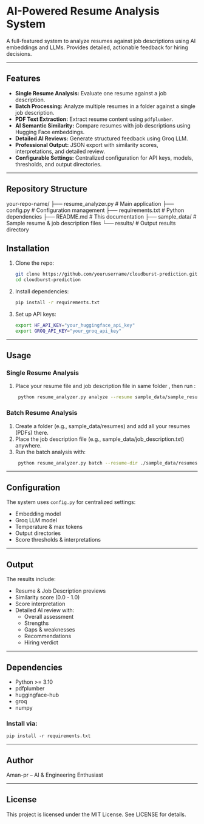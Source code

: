 # AI-Powered Resume Analysis System

A full-featured system to analyze resumes against job descriptions using AI embeddings and LLMs. Provides detailed, actionable feedback for hiring decisions.

---

## Features

- **Single Resume Analysis:** Evaluate one resume against a job description.  
- **Batch Processing:** Analyze multiple resumes in a folder against a single job description.  
- **PDF Text Extraction:** Extract resume content using `pdfplumber`.  
- **AI Semantic Similarity:** Compare resumes with job descriptions using Hugging Face embeddings.  
- **Detailed AI Reviews:** Generate structured feedback using Groq LLM.  
- **Professional Output:** JSON export with similarity scores, interpretations, and detailed review.  
- **Configurable Settings:** Centralized configuration for API keys, models, thresholds, and output directories.  

---

## Repository Structure
your-repo-name/
├── resume_analyzer.py # Main application
├── config.py # Configuration management
├── requirements.txt # Python dependencies
├── README.md # This documentation
├── sample_data/ # Sample resume & job description files
└── results/ # Output results directory


## Installation

1. Clone the repo:  
   ```bash
   git clone https://github.com/yourusername/cloudburst-prediction.git
   cd cloudburst-prediction

2. Install dependencies:
   ```bash
   pip install -r requirements.txt

3. Set up API keys:
   ```bash
   export HF_API_KEY="your_huggingface_api_key"
   export GROQ_API_KEY="your_groq_api_key"
---

## Usage

### Single Resume Analysis
1. Place your resume file and job description file in same folder , then run :
   ```bash
    python resume_analyzer.py analyze --resume sample_data/sample_resume.pdf --job sample_data/job_description.txt --output results/analysis.json
   
### Batch Resume Analysis
1. Create a folder (e.g., sample_data/resumes) and add all your resumes (PDFs) there.
2. Place the job description file (e.g., sample_data/job_description.txt) anywhere.
3. Run the batch analysis with:
   ```bash
    python resume_analyzer.py batch --resume-dir ./sample_data/resumes --job sample_data/job_description.txt --output-dir results
   
---

## Configuration

The system uses `config.py` for centralized settings:
- Embedding model  
- Groq LLM model  
- Temperature & max tokens  
- Output directories  
- Score thresholds & interpretations  

---

## Output

The results include:
- Resume & Job Description previews  
- Similarity score (0.0 - 1.0)  
- Score interpretation  
- Detailed AI review with:
  - Overall assessment  
  - Strengths  
  - Gaps & weaknesses  
  - Recommendations  
  - Hiring verdict  

---

## Dependencies

- Python >= 3.10  
- pdfplumber  
- huggingface-hub  
- groq  
- numpy  

### Install via:
    pip install -r requirements.txt

---

## Author

Aman-pr – AI & Engineering Enthusiast  

---

## License

This project is licensed under the MIT License. See LICENSE for details.
